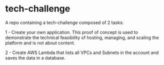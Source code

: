# tech-challenge
A repo containing a tech-challenge composed of 2 tasks:

1 - Create your own application. This proof of concept is used to demonstrate the technical feasibility of hosting, managing,
and scaling the platform and is not about content.

2 - Create AWS Lambda that lists all VPCs and Subnets in the account and saves the data in a database.
